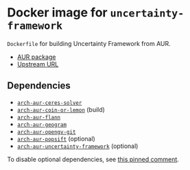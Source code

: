 # Docker image for `uncertainty-framework`

`Dockerfile` for building Uncertainty Framework from AUR.

- [AUR package](https://aur.archlinux.org/packages/uncertainty-framework/)
- [Upstream URL](https://alicevision.org)

## Dependencies

- [`arch-aur-ceres-solver`](../arch-aur-ceres-solver/README.md)
- [`arch-aur-coin-or-lemon`](../arch-aur-coin-or-lemon/README.md) (build)
- [`arch-aur-flann`](../arch-aur-flann/README.md)
- [`arch-aur-geogram`](../arch-aur-flann/README.md)
- [`arch-aur-opengv-git`](../arch-aur-opengv-git/README.md)
- [`arch-aur-popsift`](../arch-aur-popsift/README.md) (optional)
- [`arch-aur-uncertainty-framework`](../arch-aur-uncertainty-framework/README.md) (optional)

To disable optional dependencies, see
[this pinned comment](https://aur.archlinux.org/packages/alice-vision#pinned-689534).
